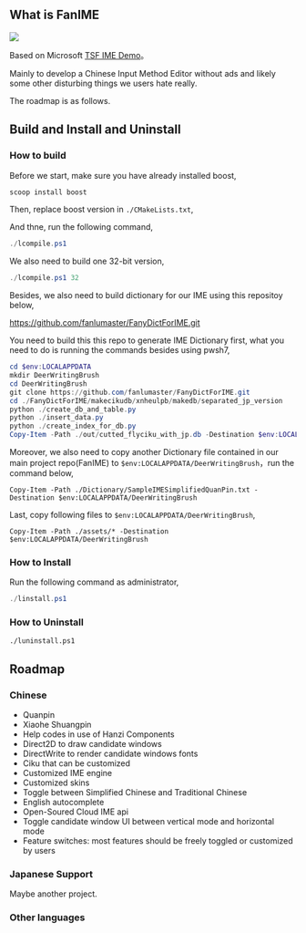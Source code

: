 ## What is FanIME

![](https://s2.loli.net/2025/03/22/eDUYa3gR9V4Qziy.png)

Based on Microsoft [TSF IME Demo](https://github.com/microsoft/Windows-classic-samples/tree/main/Samples/IME/cpp/SampleIME)。

Mainly to develop a Chinese Input Method Editor without ads and likely some other disturbing things we users hate really.

The roadmap is as follows.

## Build and Install and Uninstall

### How to build

Before we start, make sure you have already installed boost,

```powershell
scoop install boost
```

Then, replace boost version in `./CMakeLists.txt`,

And thne, run the following command,

```powershell
./lcompile.ps1
```

We also need to build one 32-bit version,

```powershell
./lcompile.ps1 32
```

Besides, we also need to build dictionary for our IME using this repositoy below,

<https://github.com/fanlumaster/FanyDictForIME.git>

You need to build this this repo to generate IME Dictionary first, what you need to do is running the commands besides using pwsh7,

```powershell
cd $env:LOCALAPPDATA
mkdir DeerWritingBrush
cd DeerWritingBrush
git clone https://github.com/fanlumaster/FanyDictForIME.git
cd ./FanyDictForIME/makecikudb/xnheulpb/makedb/separated_jp_version
python ./create_db_and_table.py
python ./insert_data.py
python ./create_index_for_db.py
Copy-Item -Path ./out/cutted_flyciku_with_jp.db -Destination $env:LOCALAPPDATA/DeerWritingBrush
```

Moreover, we also need to copy another Dictionary file contained in our main project repo(FanIME) to `$env:LOCALAPPDATA/DeerWritingBrush`，run the command below,

```powersehll
Copy-Item -Path ./Dictionary/SampleIMESimplifiedQuanPin.txt -Destination $env:LOCALAPPDATA/DeerWritingBrush
```

Last, copy following files to `$env:LOCALAPPDATA/DeerWritingBrush`,

```powersehll
Copy-Item -Path ./assets/* -Destination $env:LOCALAPPDATA/DeerWritingBrush
```

### How to Install

Run the following command as administrator,

```powershell
./linstall.ps1
```

### How to Uninstall

```shell
./luninstall.ps1
```

## Roadmap

### Chinese

- Quanpin
- Xiaohe Shuangpin
- Help codes in use of Hanzi Components
- Direct2D to draw candidate windows
- DirectWrite to render candidate windows fonts
- Ciku that can be customized
- Customized IME engine
- Customized skins
- Toggle between Simplified Chinese and Traditional Chinese
- English autocomplete
- Open-Soured Cloud IME api
- Toggle candidate window UI between vertical mode and horizontal mode
- Feature switches: most features should be freely toggled or customized by users

### Japanese Support

Maybe another project.

### Other languages
